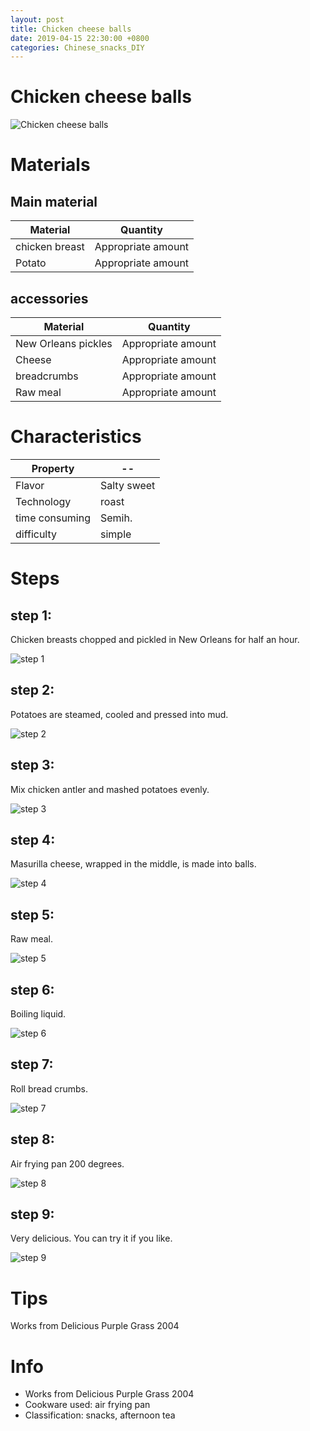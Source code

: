 ```yaml
---
layout: post
title: Chicken cheese balls
date: 2019-04-15 22:30:00 +0800
categories: Chinese_snacks_DIY
---
```


# Chicken cheese balls

![Chicken cheese balls]({{site.baseurl}}/img/430490/430490.jpg)

# Materials


## Main material

Material|Quantity
--|--
chicken breast|Appropriate amount
Potato|Appropriate amount

## accessories

Material|Quantity
--|--
New Orleans pickles|Appropriate amount
Cheese|Appropriate amount
breadcrumbs|Appropriate amount
Raw meal|Appropriate amount

# Characteristics

Property|--
--|--
Flavor|Salty sweet
Technology|roast
time consuming|Semih.
difficulty|simple

# Steps

## step 1:

Chicken breasts chopped and pickled in New Orleans for half an hour.

![step 1]({{site.baseurl}}/img/430490/1.jpg)

## step 2:

Potatoes are steamed, cooled and pressed into mud.

![step 2]({{site.baseurl}}/img/430490/2.jpg)

## step 3:

Mix chicken antler and mashed potatoes evenly.

![step 3]({{site.baseurl}}/img/430490/3.jpg)

## step 4:

Masurilla cheese, wrapped in the middle, is made into balls.

![step 4]({{site.baseurl}}/img/430490/4.jpg)

## step 5:

Raw meal.

![step 5]({{site.baseurl}}/img/430490/5.jpg)

## step 6:

Boiling liquid.

![step 6]({{site.baseurl}}/img/430490/6.jpg)

## step 7:

Roll bread crumbs.

![step 7]({{site.baseurl}}/img/430490/7.jpg)

## step 8:

Air frying pan 200 degrees.

![step 8]({{site.baseurl}}/img/430490/8.jpg)

## step 9:

Very delicious. You can try it if you like.

![step 9]({{site.baseurl}}/img/430490/9.jpg)

# Tips

Works from Delicious Purple Grass 2004

# Info

- Works from Delicious Purple Grass 2004
- Cookware used: air frying pan
- Classification: snacks, afternoon tea